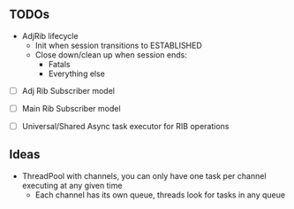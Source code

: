 ## TODOs

- AdjRib lifecycle
  - Init when session transitions to ESTABLISHED
  - Close down/clean up when session ends:
    - Fatals
    - Everything else

- [ ] Adj Rib Subscriber model
- [ ] Main Rib Subscriber model
- [ ] Universal/Shared Async task executor for RIB operations


## Ideas

- ThreadPool with channels, you can only have one task per channel executing at any given time
  - Each channel has its own queue, threads look for tasks in any queue
